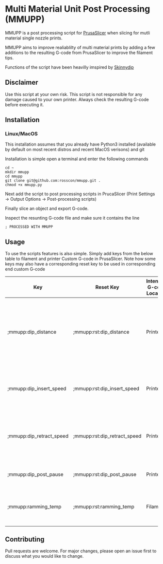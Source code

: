 # Multi Material Unit Post Processing (MMUPP)MMUPP is a post processing script for [PrusaSlicer](https://www.prusa3d.com/page/prusaslicer_424/) when slicing for mutli material single nozzle prints.MMUPP aims to improve realiablilty of multi material prints by adding a few additions to the resulting G-code from PrusaSlicer to improve the filament tips.Functions of the script have been heavilly imspired by [Skinnydip](https://github.com/domesticatedviking/skinnydip)## DisclaimerUse this script at your own risk. This script is not responsible for any damage caused to your own printer.Always check the resulting G-code before executing it.## Installation### Linux/MacOSThis installation assumes that you already have Python3 installed (available by default on most recent distros and recent MacOS verisons) and gitInstallation is simple open a terminal and enter the following commands```shellcd ~mkdir mmuppcd mmuppgit clone git@github.com:rosscon/mmupp.git .chmod +x mmupp.py```Next add the script to post processing scripts in PrucaSlicer (Print Settings -> Output Options -> Post-processing scripts)Finally slice an object and export G-code.Inspect the resunting G-code file and make sure it contains the line ```gcode; PROCESSED WITH MMUPP```## UsageTo use the scripts features is also simple. Simply add keys from the below table to filament and printer Custom G-code in PrusaSlicer.Note how some keys may also have a corresponding reset key to be used in corresponding end custom G-code| Key | Reset Key | Intended G-code Location | Description | Example || --- | --- | --- | --- | --- || ;mmupp:dip_distance | ;mmupp:rst:dip_distance | Printer | Sets this distance of a secondary dip back into the hotend after cooling sequence to remove strings | ;mmupp:dip_distance=32.5 || ;mmupp:dip_insert_speed | ;mmupp:rst:dip_insert_speed | Printer | Sets the speed in which the filament is dipped towards nozzle | ;mmupp:dip_insert_speed=2000 || ;mmupp:dip_retract_speed | ;mmupp:rst:dip_retract_speed | Printer | Sets the speed in which the filament is retracted from its dip towards the nozzle | ;mmupp:dip_retract_speed=3500 || ;mmupp:dip_post_pause | ;mmupp:rst:dip_post_pause | Printer | Time in ms to wait after dipping filamanet | ;mmupp:dip_post_pause=5000 || ;mmupp:ramming_temp | ;mmupp:rst:ramming_temp | Filament | Sets the nozzle temperature prior to the ramming sequence | ;mmupp:ramming_temp=190 |## ContributingPull requests are welcome. For major changes, please open an issue first to discuss what you would like to change.